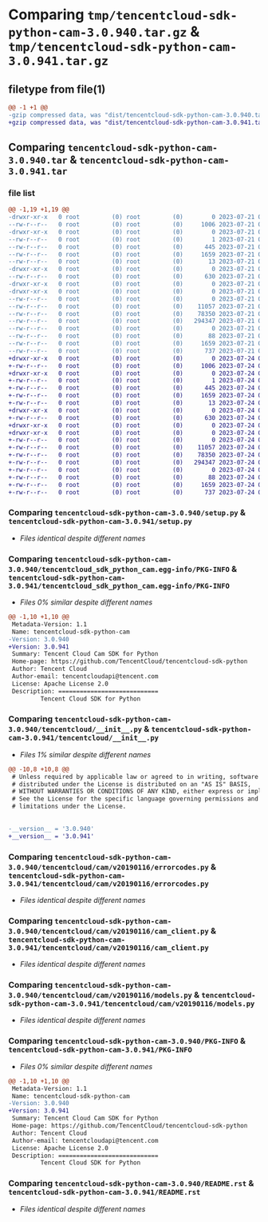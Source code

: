 # Comparing `tmp/tencentcloud-sdk-python-cam-3.0.940.tar.gz` & `tmp/tencentcloud-sdk-python-cam-3.0.941.tar.gz`

## filetype from file(1)

```diff
@@ -1 +1 @@
-gzip compressed data, was "dist/tencentcloud-sdk-python-cam-3.0.940.tar", last modified: Fri Jul 21 00:23:51 2023, max compression
+gzip compressed data, was "dist/tencentcloud-sdk-python-cam-3.0.941.tar", last modified: Mon Jul 24 00:31:55 2023, max compression
```

## Comparing `tencentcloud-sdk-python-cam-3.0.940.tar` & `tencentcloud-sdk-python-cam-3.0.941.tar`

### file list

```diff
@@ -1,19 +1,19 @@
-drwxr-xr-x   0 root         (0) root         (0)        0 2023-07-21 00:23:51.000000 tencentcloud-sdk-python-cam-3.0.940/
--rw-r--r--   0 root         (0) root         (0)     1006 2023-07-21 00:23:51.000000 tencentcloud-sdk-python-cam-3.0.940/setup.py
-drwxr-xr-x   0 root         (0) root         (0)        0 2023-07-21 00:23:51.000000 tencentcloud-sdk-python-cam-3.0.940/tencentcloud_sdk_python_cam.egg-info/
--rw-r--r--   0 root         (0) root         (0)        1 2023-07-21 00:23:51.000000 tencentcloud-sdk-python-cam-3.0.940/tencentcloud_sdk_python_cam.egg-info/dependency_links.txt
--rw-r--r--   0 root         (0) root         (0)      445 2023-07-21 00:23:51.000000 tencentcloud-sdk-python-cam-3.0.940/tencentcloud_sdk_python_cam.egg-info/SOURCES.txt
--rw-r--r--   0 root         (0) root         (0)     1659 2023-07-21 00:23:51.000000 tencentcloud-sdk-python-cam-3.0.940/tencentcloud_sdk_python_cam.egg-info/PKG-INFO
--rw-r--r--   0 root         (0) root         (0)       13 2023-07-21 00:23:51.000000 tencentcloud-sdk-python-cam-3.0.940/tencentcloud_sdk_python_cam.egg-info/top_level.txt
-drwxr-xr-x   0 root         (0) root         (0)        0 2023-07-21 00:23:51.000000 tencentcloud-sdk-python-cam-3.0.940/tencentcloud/
--rw-r--r--   0 root         (0) root         (0)      630 2023-07-21 00:23:51.000000 tencentcloud-sdk-python-cam-3.0.940/tencentcloud/__init__.py
-drwxr-xr-x   0 root         (0) root         (0)        0 2023-07-21 00:23:51.000000 tencentcloud-sdk-python-cam-3.0.940/tencentcloud/cam/
-drwxr-xr-x   0 root         (0) root         (0)        0 2023-07-21 00:23:51.000000 tencentcloud-sdk-python-cam-3.0.940/tencentcloud/cam/v20190116/
--rw-r--r--   0 root         (0) root         (0)        0 2023-07-21 00:23:51.000000 tencentcloud-sdk-python-cam-3.0.940/tencentcloud/cam/v20190116/__init__.py
--rw-r--r--   0 root         (0) root         (0)    11057 2023-07-21 00:23:51.000000 tencentcloud-sdk-python-cam-3.0.940/tencentcloud/cam/v20190116/errorcodes.py
--rw-r--r--   0 root         (0) root         (0)    78350 2023-07-21 00:23:51.000000 tencentcloud-sdk-python-cam-3.0.940/tencentcloud/cam/v20190116/cam_client.py
--rw-r--r--   0 root         (0) root         (0)   294347 2023-07-21 00:23:51.000000 tencentcloud-sdk-python-cam-3.0.940/tencentcloud/cam/v20190116/models.py
--rw-r--r--   0 root         (0) root         (0)        0 2023-07-21 00:23:51.000000 tencentcloud-sdk-python-cam-3.0.940/tencentcloud/cam/__init__.py
--rw-r--r--   0 root         (0) root         (0)       88 2023-07-21 00:23:51.000000 tencentcloud-sdk-python-cam-3.0.940/setup.cfg
--rw-r--r--   0 root         (0) root         (0)     1659 2023-07-21 00:23:51.000000 tencentcloud-sdk-python-cam-3.0.940/PKG-INFO
--rw-r--r--   0 root         (0) root         (0)      737 2023-07-21 00:23:51.000000 tencentcloud-sdk-python-cam-3.0.940/README.rst
+drwxr-xr-x   0 root         (0) root         (0)        0 2023-07-24 00:31:55.000000 tencentcloud-sdk-python-cam-3.0.941/
+-rw-r--r--   0 root         (0) root         (0)     1006 2023-07-24 00:31:55.000000 tencentcloud-sdk-python-cam-3.0.941/setup.py
+drwxr-xr-x   0 root         (0) root         (0)        0 2023-07-24 00:31:55.000000 tencentcloud-sdk-python-cam-3.0.941/tencentcloud_sdk_python_cam.egg-info/
+-rw-r--r--   0 root         (0) root         (0)        1 2023-07-24 00:31:55.000000 tencentcloud-sdk-python-cam-3.0.941/tencentcloud_sdk_python_cam.egg-info/dependency_links.txt
+-rw-r--r--   0 root         (0) root         (0)      445 2023-07-24 00:31:55.000000 tencentcloud-sdk-python-cam-3.0.941/tencentcloud_sdk_python_cam.egg-info/SOURCES.txt
+-rw-r--r--   0 root         (0) root         (0)     1659 2023-07-24 00:31:55.000000 tencentcloud-sdk-python-cam-3.0.941/tencentcloud_sdk_python_cam.egg-info/PKG-INFO
+-rw-r--r--   0 root         (0) root         (0)       13 2023-07-24 00:31:55.000000 tencentcloud-sdk-python-cam-3.0.941/tencentcloud_sdk_python_cam.egg-info/top_level.txt
+drwxr-xr-x   0 root         (0) root         (0)        0 2023-07-24 00:31:55.000000 tencentcloud-sdk-python-cam-3.0.941/tencentcloud/
+-rw-r--r--   0 root         (0) root         (0)      630 2023-07-24 00:31:55.000000 tencentcloud-sdk-python-cam-3.0.941/tencentcloud/__init__.py
+drwxr-xr-x   0 root         (0) root         (0)        0 2023-07-24 00:31:55.000000 tencentcloud-sdk-python-cam-3.0.941/tencentcloud/cam/
+drwxr-xr-x   0 root         (0) root         (0)        0 2023-07-24 00:31:55.000000 tencentcloud-sdk-python-cam-3.0.941/tencentcloud/cam/v20190116/
+-rw-r--r--   0 root         (0) root         (0)        0 2023-07-24 00:31:55.000000 tencentcloud-sdk-python-cam-3.0.941/tencentcloud/cam/v20190116/__init__.py
+-rw-r--r--   0 root         (0) root         (0)    11057 2023-07-24 00:31:55.000000 tencentcloud-sdk-python-cam-3.0.941/tencentcloud/cam/v20190116/errorcodes.py
+-rw-r--r--   0 root         (0) root         (0)    78350 2023-07-24 00:31:55.000000 tencentcloud-sdk-python-cam-3.0.941/tencentcloud/cam/v20190116/cam_client.py
+-rw-r--r--   0 root         (0) root         (0)   294347 2023-07-24 00:31:55.000000 tencentcloud-sdk-python-cam-3.0.941/tencentcloud/cam/v20190116/models.py
+-rw-r--r--   0 root         (0) root         (0)        0 2023-07-24 00:31:55.000000 tencentcloud-sdk-python-cam-3.0.941/tencentcloud/cam/__init__.py
+-rw-r--r--   0 root         (0) root         (0)       88 2023-07-24 00:31:55.000000 tencentcloud-sdk-python-cam-3.0.941/setup.cfg
+-rw-r--r--   0 root         (0) root         (0)     1659 2023-07-24 00:31:55.000000 tencentcloud-sdk-python-cam-3.0.941/PKG-INFO
+-rw-r--r--   0 root         (0) root         (0)      737 2023-07-24 00:31:55.000000 tencentcloud-sdk-python-cam-3.0.941/README.rst
```

### Comparing `tencentcloud-sdk-python-cam-3.0.940/setup.py` & `tencentcloud-sdk-python-cam-3.0.941/setup.py`

 * *Files identical despite different names*

### Comparing `tencentcloud-sdk-python-cam-3.0.940/tencentcloud_sdk_python_cam.egg-info/PKG-INFO` & `tencentcloud-sdk-python-cam-3.0.941/tencentcloud_sdk_python_cam.egg-info/PKG-INFO`

 * *Files 0% similar despite different names*

```diff
@@ -1,10 +1,10 @@
 Metadata-Version: 1.1
 Name: tencentcloud-sdk-python-cam
-Version: 3.0.940
+Version: 3.0.941
 Summary: Tencent Cloud Cam SDK for Python
 Home-page: https://github.com/TencentCloud/tencentcloud-sdk-python
 Author: Tencent Cloud
 Author-email: tencentcloudapi@tencent.com
 License: Apache License 2.0
 Description: ============================
         Tencent Cloud SDK for Python
```

### Comparing `tencentcloud-sdk-python-cam-3.0.940/tencentcloud/__init__.py` & `tencentcloud-sdk-python-cam-3.0.941/tencentcloud/__init__.py`

 * *Files 1% similar despite different names*

```diff
@@ -10,8 +10,8 @@
 # Unless required by applicable law or agreed to in writing, software
 # distributed under the License is distributed on an "AS IS" BASIS,
 # WITHOUT WARRANTIES OR CONDITIONS OF ANY KIND, either express or implied.
 # See the License for the specific language governing permissions and
 # limitations under the License.
 
 
-__version__ = '3.0.940'
+__version__ = '3.0.941'
```

### Comparing `tencentcloud-sdk-python-cam-3.0.940/tencentcloud/cam/v20190116/errorcodes.py` & `tencentcloud-sdk-python-cam-3.0.941/tencentcloud/cam/v20190116/errorcodes.py`

 * *Files identical despite different names*

### Comparing `tencentcloud-sdk-python-cam-3.0.940/tencentcloud/cam/v20190116/cam_client.py` & `tencentcloud-sdk-python-cam-3.0.941/tencentcloud/cam/v20190116/cam_client.py`

 * *Files identical despite different names*

### Comparing `tencentcloud-sdk-python-cam-3.0.940/tencentcloud/cam/v20190116/models.py` & `tencentcloud-sdk-python-cam-3.0.941/tencentcloud/cam/v20190116/models.py`

 * *Files identical despite different names*

### Comparing `tencentcloud-sdk-python-cam-3.0.940/PKG-INFO` & `tencentcloud-sdk-python-cam-3.0.941/PKG-INFO`

 * *Files 0% similar despite different names*

```diff
@@ -1,10 +1,10 @@
 Metadata-Version: 1.1
 Name: tencentcloud-sdk-python-cam
-Version: 3.0.940
+Version: 3.0.941
 Summary: Tencent Cloud Cam SDK for Python
 Home-page: https://github.com/TencentCloud/tencentcloud-sdk-python
 Author: Tencent Cloud
 Author-email: tencentcloudapi@tencent.com
 License: Apache License 2.0
 Description: ============================
         Tencent Cloud SDK for Python
```

### Comparing `tencentcloud-sdk-python-cam-3.0.940/README.rst` & `tencentcloud-sdk-python-cam-3.0.941/README.rst`

 * *Files identical despite different names*

